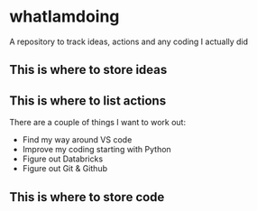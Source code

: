 # whatIamdoing
A repository to track ideas, actions and any coding I actually did

## This is where to store ideas

## This is where to list actions
There are a couple of things I want to work out: 
- Find my way around VS code
- Improve my coding starting with Python
- Figure out Databricks
- Figure out Git & Github

## This is where to store code
